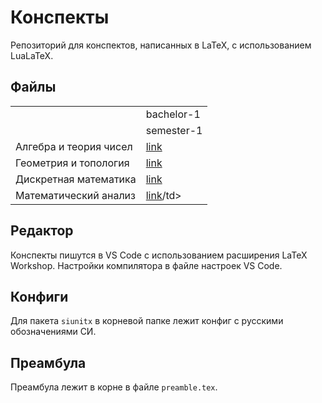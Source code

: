 # Конспекты

Репозиторий для конспектов, написанных в LaTeX, с использованием LuaLaTeX.

## Файлы

<table>
  <tr>
    <td></td>
    <td>bachelor-1</td>
  </tr>
  <tr>
    <td></td>
    <td>semester-1</td>
  </tr>
  <tr>
    <td>Алгебра и теория чисел</td>
    <td><a href="bachelor-1/semester-1/algebra-and-number-theory/main.pdf">link</a></td>
  </tr>
  <tr>
    <td>Геометрия и топология</td>
    <td><a href="bachelor-1/semester-1/geometry-and-topology/main.pdf">link</a></td>
  </tr>
  <tr>
    <td>Дискретная математика</td>
    <td><a href="bachelor-1/semester-1/discrete-mathematics/main.pdf">link</a></td>
  </tr>
  <tr>
    <td>Математический анализ</td>
    <td><a href="bachelor-1/semester-1/mathematical_analysis/main.pdf">link</a>/td>
  </tr>
</table>

## Редактор

Конспекты пишутся в VS Code с использованием расширения LaTeX Workshop.
Настройки компилятора в файле настроек VS Code.

## Конфиги

Для пакета `siunitx` в корневой папке лежит конфиг с русскими обозначениями СИ.

## Преамбула

Преамбула лежит в корне в файле `preamble.tex`.
